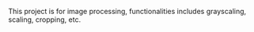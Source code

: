 This project is for image processing, functionalities includes grayscaling, scaling, cropping, etc.

